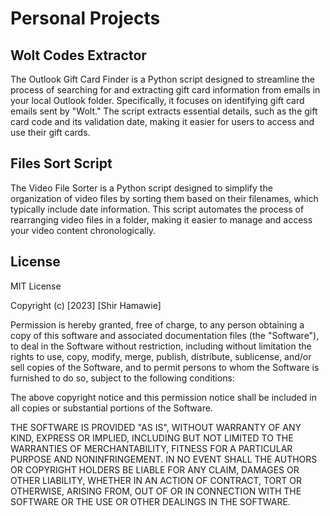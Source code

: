 # Personal Projects

## Wolt Codes Extractor

The Outlook Gift Card Finder is a Python script designed to streamline the process of searching for and extracting gift card information from emails in your local Outlook folder. Specifically, it focuses on identifying gift card emails sent by "Wolt." The script extracts essential details, such as the gift card code and its validation date, making it easier for users to access and use their gift cards.

## Files Sort Script
The Video File Sorter is a Python script designed to simplify the organization of video files by sorting them based on their filenames, which typically include date information. This script automates the process of rearranging video files in a folder, making it easier to manage and access your video content chronologically.


## License
MIT License

Copyright (c) [2023] [Shir Hamawie]

Permission is hereby granted, free of charge, to any person obtaining a copy
of this software and associated documentation files (the "Software"), to deal
in the Software without restriction, including without limitation the rights
to use, copy, modify, merge, publish, distribute, sublicense, and/or sell
copies of the Software, and to permit persons to whom the Software is
furnished to do so, subject to the following conditions:

The above copyright notice and this permission notice shall be included in
all copies or substantial portions of the Software.

THE SOFTWARE IS PROVIDED "AS IS", WITHOUT WARRANTY OF ANY KIND, EXPRESS OR
IMPLIED, INCLUDING BUT NOT LIMITED TO THE WARRANTIES OF MERCHANTABILITY,
FITNESS FOR A PARTICULAR PURPOSE AND NONINFRINGEMENT. IN NO EVENT SHALL THE
AUTHORS OR COPYRIGHT HOLDERS BE LIABLE FOR ANY CLAIM, DAMAGES OR OTHER
LIABILITY, WHETHER IN AN ACTION OF CONTRACT, TORT OR OTHERWISE, ARISING FROM,
OUT OF OR IN CONNECTION WITH THE SOFTWARE OR THE USE OR OTHER DEALINGS IN
THE SOFTWARE.